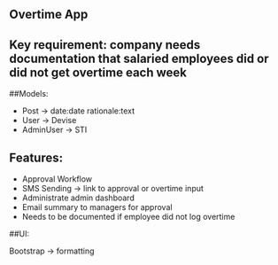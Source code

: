 ## Overtime App

## Key requirement: company needs documentation that salaried employees did or did not get overtime each week

##Models:

- Post -> date:date rationale:text
- User -> Devise
- AdminUser -> STI


## Features:

- Approval Workflow
- SMS Sending -> link to approval or overtime input
- Administrate admin dashboard
- Email summary to managers for approval
- Needs to be documented if employee did not log overtime

##UI:

Bootstrap -> formatting